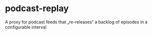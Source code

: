 # podcast-replay
A proxy for podcast feeds that „re-releases“ a backlog of episodes in a configurable interval
